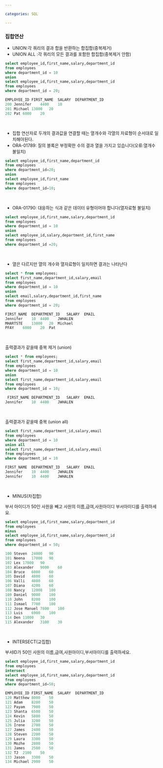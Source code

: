 ```yaml
---

categories: SQL

---
```



### 집합연산 
- UNION:각 쿼리의 결과 합을 반환하는 합집합(중복제거)
- UNION ALL :각 쿼리의 모든 결과를 포함한 합집합(중복제거 안함)

```sql
select employee_id,first_name,salary,department_id
from employees
where department_id = 10
union
select employee_id,first_name,salary,department_id
from employees
where department_id = 20;
```
```sql
EMPLOYEE_ID	FIRST_NAME	SALARY	DEPARTMENT_ID
200	Jennifer	4400	10
201	Michael	13000	20
202	Pat	6000	20
```

&nbsp;


-  집합 연산자로 두개의 결과값을 연결할 때는 열개수와 각열의 자료형이 순서대로 일치해야된다.
-  ORA-01789: 질의 블록은 부정확한 수의 결과 열을 가지고 있습니다(오류:열개수 불일치)


```sql
select employee_id,first_name,department_id
from employees
where department_id=20;
union
select employee_id,first_name
from employees
where department_id=10;
```
&nbsp;

- ORA-01790: 대응하는 식과 같은 데이터 유형이어야 합니다(열자료형 불일치)

```sql
select employee_id,first_name,salary,department_id
from employees
where department_id = 10
union
select employee_id,salary,department_id,first_name
from employees
where department_id =20;
```
&nbsp;

- 열은 다르지만 열의 개수와 열자료형이 일치하면 결과는 나타난다

```sql
select * from employees;
select first_name,department_id,salary,email
from employees
where department_id = 10
union
select email,salary,department_id,first_name
from employees
where department_id = 20;
```
```sql
FIRST_NAME	DEPARTMENT_ID	SALARY	EMAIL
Jennifer	10	4400	JWHALEN
MHARTSTE	13000	20	Michael
PFAY	6000	20	Pat
```


&nbsp;

출력결과가 같을때 중복 제거 (union)

```sql
select * from employees;
select first_name,department_id,salary,email
from employees
where department_id = 10
union
select first_name,department_id,salary,email
from employees
where department_id = 10;
```

```sql
 FIRST_NAME	DEPARTMENT_ID	SALARY	EMAIL
Jennifer	10	4400	JWHALEN
```

&nbsp;

출력결과가 같을때 중복 (union all)

```sql
select first_name,department_id,salary,email
from employees
where department_id = 10
union all
select first_name,department_id,salary,email
from employees
where department_id = 10
```
```sql
FIRST_NAME	DEPARTMENT_ID	SALARY	EMAIL
Jennifer	10	4400	JWHALEN
Jennifer	10	4400	JWHALEN
```

&nbsp;

- MINUS(차집합)

부서 아이디가 50인 사원을 빼고 사원의 이름,급여,사원아이디 부서아이디를 출력하세요.

```sql
select employee_id,first_name,salary,department_id
from employees
minus
select employee_id,first_name,salary,department_id
from employees
where department_id = 50;
```

```sql
100	Steven	24000	90
101	Neena	17000	90
102	Lex	17000	90
103	Alexander	9000	60
104	Bruce	6000	60
105	David	4800	60
106	Valli	4800	60
107	Diana	4200	60
108	Nancy	12008	100
109	Daniel	9000	100
110	John	8200	100
111	Ismael	7700	100
112	Jose Manuel	7800	100
113	Luis	6900	100
114	Den	11000	30
115	Alexander	3100	30

```
&nbsp;

- INTERSECT(교집합)

부서ID가 50인 사원의 이름,급여,사원아이디,부서아이디를 출력하세요.

```sql
select employee_id,first_name,salary,department_id
from employees
intersect
select employee_id,first_name,salary,department_id
from employees
where department_id=50;
```
```sql
EMPLOYEE_ID	FIRST_NAME	SALARY	DEPARTMENT_ID
120	Matthew	8000	50
121	Adam	8200	50
122	Payam	7900	50
123	Shanta	6500	50
124	Kevin	5800	50
125	Julia	3200	50
126	Irene	2700	50
127	James	2400	50
128	Steven	2200	50
129	Laura	3300	50
130	Mozhe	2800	50
131	James	2500	50
132	TJ	2100	50
133	Jason	3300	50
134	Michael	2900	50
```




  
